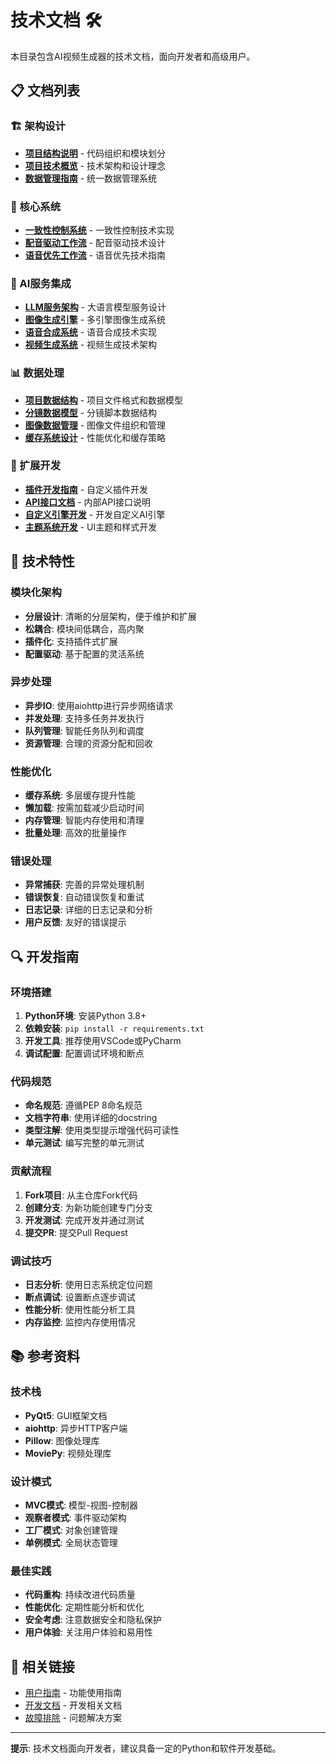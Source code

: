 # 技术文档 🛠️

本目录包含AI视频生成器的技术文档，面向开发者和高级用户。

## 📋 文档列表

### 🏗️ 架构设计
- [**项目结构说明**](../PROJECT_STRUCTURE.md) - 代码组织和模块划分
- [**项目技术概览**](../PROJECT_OVERVIEW.md) - 技术架构和设计理念
- [**数据管理指南**](../UNIFIED_DATA_MANAGEMENT_GUIDE.md) - 统一数据管理系统

### 🔧 核心系统
- [**一致性控制系统**](../CONSISTENCY_SYSTEM_GUIDE.md) - 一致性控制技术实现
- [**配音驱动工作流**](../VOICE_DRIVEN_WORKFLOW_DESIGN.md) - 配音驱动技术设计
- [**语音优先工作流**](../VOICE_FIRST_WORKFLOW_GUIDE.md) - 语音优先技术指南

### 🤖 AI服务集成
- [**LLM服务架构**](LLM服务架构.md) - 大语言模型服务设计
- [**图像生成引擎**](图像生成引擎架构.md) - 多引擎图像生成系统
- [**语音合成系统**](语音合成系统架构.md) - 语音合成技术实现
- [**视频生成系统**](视频生成系统架构.md) - 视频生成技术架构

### 📊 数据处理
- [**项目数据结构**](项目数据结构.md) - 项目文件格式和数据模型
- [**分镜数据模型**](分镜数据模型.md) - 分镜脚本数据结构
- [**图像数据管理**](图像数据管理.md) - 图像文件组织和管理
- [**缓存系统设计**](缓存系统设计.md) - 性能优化和缓存策略

### 🔌 扩展开发
- [**插件开发指南**](插件开发指南.md) - 自定义插件开发
- [**API接口文档**](API接口文档.md) - 内部API接口说明
- [**自定义引擎开发**](自定义引擎开发.md) - 开发自定义AI引擎
- [**主题系统开发**](主题系统开发.md) - UI主题和样式开发

## 🎯 技术特性

### 模块化架构
- **分层设计**: 清晰的分层架构，便于维护和扩展
- **松耦合**: 模块间低耦合，高内聚
- **插件化**: 支持插件式扩展
- **配置驱动**: 基于配置的灵活系统

### 异步处理
- **异步IO**: 使用aiohttp进行异步网络请求
- **并发处理**: 支持多任务并发执行
- **队列管理**: 智能任务队列和调度
- **资源管理**: 合理的资源分配和回收

### 性能优化
- **缓存系统**: 多层缓存提升性能
- **懒加载**: 按需加载减少启动时间
- **内存管理**: 智能内存使用和清理
- **批量处理**: 高效的批量操作

### 错误处理
- **异常捕获**: 完善的异常处理机制
- **错误恢复**: 自动错误恢复和重试
- **日志记录**: 详细的日志记录和分析
- **用户反馈**: 友好的错误提示

## 🔍 开发指南

### 环境搭建
1. **Python环境**: 安装Python 3.8+
2. **依赖安装**: `pip install -r requirements.txt`
3. **开发工具**: 推荐使用VSCode或PyCharm
4. **调试配置**: 配置调试环境和断点

### 代码规范
- **命名规范**: 遵循PEP 8命名规范
- **文档字符串**: 使用详细的docstring
- **类型注解**: 使用类型提示增强代码可读性
- **单元测试**: 编写完整的单元测试

### 贡献流程
1. **Fork项目**: 从主仓库Fork代码
2. **创建分支**: 为新功能创建专门分支
3. **开发测试**: 完成开发并通过测试
4. **提交PR**: 提交Pull Request

### 调试技巧
- **日志分析**: 使用日志系统定位问题
- **断点调试**: 设置断点逐步调试
- **性能分析**: 使用性能分析工具
- **内存监控**: 监控内存使用情况

## 📚 参考资料

### 技术栈
- **PyQt5**: GUI框架文档
- **aiohttp**: 异步HTTP客户端
- **Pillow**: 图像处理库
- **MoviePy**: 视频处理库

### 设计模式
- **MVC模式**: 模型-视图-控制器
- **观察者模式**: 事件驱动架构
- **工厂模式**: 对象创建管理
- **单例模式**: 全局状态管理

### 最佳实践
- **代码重构**: 持续改进代码质量
- **性能优化**: 定期性能分析和优化
- **安全考虑**: 注意数据安全和隐私保护
- **用户体验**: 关注用户体验和易用性

## 🔗 相关链接

- [用户指南](../user_guides/README.md) - 功能使用指南
- [开发文档](../development/README.md) - 开发相关文档
- [故障排除](../troubleshooting/README.md) - 问题解决方案

---

**提示**: 技术文档面向开发者，建议具备一定的Python和软件开发基础。

